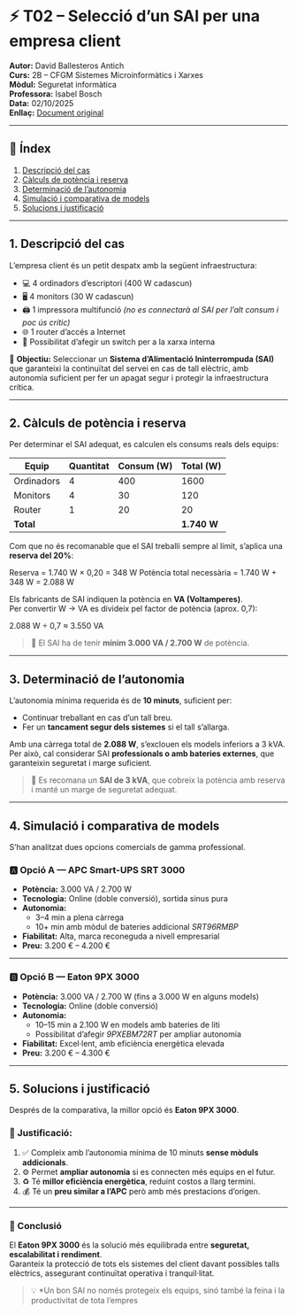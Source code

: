 # ⚡ T02 – Selecció d’un SAI per una empresa client

**Autor:** David Ballesteros Antich  
**Curs:** 2B – CFGM Sistemes Microinformàtics i Xarxes  
**Mòdul:** Seguretat informàtica  
**Professora:** Isabel Bosch  
**Data:** 02/10/2025  
**Enllaç:** [Document original](https://docs.google.com/document/d/1R-FFYnsRPVyzYx2FpculMyQtKFhqpgO-tayO0LNToKQ/edit?usp=sharing)

---

## 📘 Índex
1. [Descripció del cas](#1-descripció-del-cas)  
2. [Càlculs de potència i reserva](#2-càlculs-de-potència-i-reserva)  
3. [Determinació de l’autonomia](#3-determinació-de-lautonomia)  
4. [Simulació i comparativa de models](#4-simulació-i-comparativa-de-models)  
5. [Solucions i justificació](#5-solucions-i-justificació)

---

## 1. Descripció del cas

L’empresa client és un petit despatx amb la següent infraestructura:

- 💻 4 ordinadors d’escriptori (400 W cadascun)  
- 🖥️ 4 monitors (30 W cadascun)  
- 🖨️ 1 impressora multifunció *(no es connectarà al SAI per l’alt consum i poc ús crític)*  
- 🌐 1 router d’accés a Internet  
- 🔌 Possibilitat d’afegir un switch per a la xarxa interna  

🎯 **Objectiu:** Seleccionar un **Sistema d’Alimentació Ininterrompuda (SAI)** que garanteixi la continuïtat del servei en cas de tall elèctric, amb autonomia suficient per fer un apagat segur i protegir la infraestructura crítica.

---

## 2. Càlculs de potència i reserva

Per determinar el SAI adequat, es calculen els consums reals dels equips:

| Equip | Quantitat | Consum (W) | Total (W) |
|--------|------------|-------------|------------|
| Ordinadors | 4 | 400 | 1600 |
| Monitors | 4 | 30 | 120 |
| Router | 1 | 20 | 20 |
| **Total** |  |  | **1.740 W** |

Com que no és recomanable que el SAI treballi sempre al límit, s’aplica una **reserva del 20%**:

Reserva = 1.740 W × 0,20 = 348 W
Potència total necessària = 1.740 W + 348 W = 2.088 W


Els fabricants de SAI indiquen la potència en **VA (Voltamperes)**.  
Per convertir W → VA es divideix pel factor de potència (aprox. 0,7):

2.088 W ÷ 0,7 ≈ 3.550 VA


> 🔋 El SAI ha de tenir **mínim 3.000 VA / 2.700 W** de potència.

---

## 3. Determinació de l’autonomia

L’autonomia mínima requerida és de **10 minuts**, suficient per:

- Continuar treballant en cas d’un tall breu.  
- Fer un **tancament segur dels sistemes** si el tall s’allarga.  

Amb una càrrega total de **2.088 W**, s’exclouen els models inferiors a 3 kVA.  
Per això, cal considerar SAI **professionals o amb bateries externes**, que garanteixin seguretat i marge suficient.

> 🔧 Es recomana un **SAI de 3 kVA**, que cobreix la potència amb reserva i manté un marge de seguretat adequat.

---

## 4. Simulació i comparativa de models

S’han analitzat dues opcions comercials de gamma professional.

### 🅰️ Opció A — APC Smart-UPS SRT 3000
- **Potència:** 3.000 VA / 2.700 W  
- **Tecnologia:** Online (doble conversió), sortida sinus pura  
- **Autonomia:**  
  - 3–4 min a plena càrrega  
  - 10+ min amb mòdul de bateries addicional *SRT96RMBP*  
- **Fiabilitat:** Alta, marca reconeguda a nivell empresarial  
- **Preu:** 3.200 € – 4.200 €

---

### 🅱️ Opció B — Eaton 9PX 3000
- **Potència:** 3.000 VA / 2.700 W (fins a 3.000 W en alguns models)  
- **Tecnologia:** Online (doble conversió)  
- **Autonomia:**  
  - 10–15 min a 2.100 W en models amb bateries de liti  
  - Possibilitat d’afegir *9PXEBM72RT* per ampliar autonomia  
- **Fiabilitat:** Excel·lent, amb eficiència energètica elevada  
- **Preu:** 3.200 € – 4.300 €

---

## 5. Solucions i justificació

Després de la comparativa, la millor opció és **Eaton 9PX 3000**.

### 🔎 Justificació:
1. ✅ Compleix amb l’autonomia mínima de 10 minuts **sense mòduls addicionals**.  
2. ⚙️ Permet **ampliar autonomia** si es connecten més equips en el futur.  
3. ♻️ Té **millor eficiència energètica**, reduint costos a llarg termini.  
4. 💰 Té un **preu similar a l’APC** però amb més prestacions d’origen.

---

### 🏁 Conclusió
El **Eaton 9PX 3000** és la solució més equilibrada entre **seguretat, escalabilitat i rendiment**.  
Garanteix la protecció de tots els sistemes del client davant possibles talls elèctrics, assegurant continuïtat operativa i tranquil·litat.

> 💡 *Un bon SAI no només protegeix els equips, sinó també la feina i la productivitat de tota l’empres
